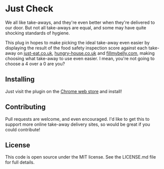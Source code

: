 # Just Check

We all like take-aways, and they're even better when they're delivered to our door. But not all take-aways are equal, 
and some may have quite shocking standards of hygiene.

This plug in hopes to make picking the ideal take-away even easier by displaying the result of the food safety inspection score
against each take-away on [just-eat.co.uk](http://www.just-eat.co.uk), [hungry-house.co.uk](http://www.hungry-house.co.uk) and [fillmybelly.com](http://www.fillmybelly.com/), making choosing what take-away to use even easier. I mean, you're not going to choose 
a 4 over a 0 are you?

## Installing

Just visit the plugin on the [Chrome web store](https://chrome.google.com/webstore/detail/just-check/gmjbhhnhbfdnkpgjedfopcljmmccakag) and install!

## Contributing

Pull requests are welcome, and even encouraged. I'd like to get this to support more online take-away delivery sites, so would
be great if you could contribute!

## License

This code is open source under the MIT license. See the LICENSE.md file for full details.
